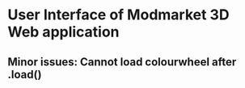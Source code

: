 # User Interface of Modmarket 3D Web application 

## Minor issues: Cannot load colourwheel after .load()
